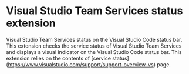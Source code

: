 # Visual Studio Team Services status extension

Visual Studio Team Services status on the Visual Studio Code status bar. This extension checks the service status of Visual Studio Team Services and displays a visual indicator on the Visual Studio Code status bar. This extension relies on the contents of [service status] (https://www.visualstudio.com/support/support-overview-vs) page.